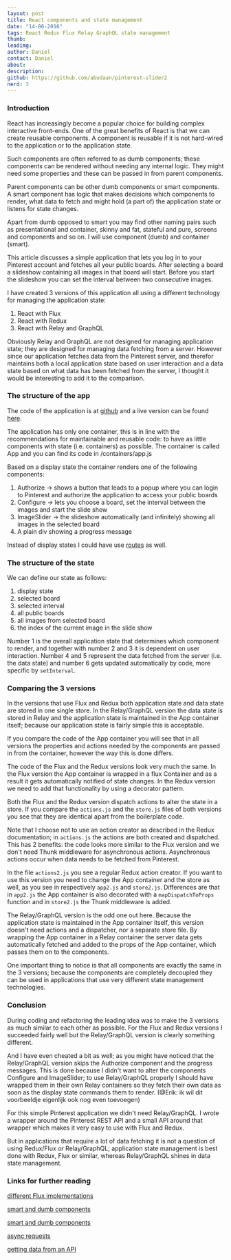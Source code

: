 ```yaml
---
layout: post
title: React components and state management
date: "14-06-2016"
tags: React Redux Flux Relay GraphQL state management
thumb:
leadimg:
author: Daniel
contact: Daniel
about:
description:
github: https://github.com/abudaan/pinterest-slider2
nerd: 3
---
```




### Introduction

React has increasingly become a popular choice for building complex interactive front-ends. One of the great benefits of React is that we can create reusable components. A component is reusable if it is not hard-wired to the application or to the application state.

Such components are often referred to as dumb components; these components can be rendered without needing any internal logic. They might need some properties and these can be passed in from parent components.

Parent components can be other dumb components or smart components. A smart component has logic that makes decisions which components to render, what data to fetch and might hold (a part of) the application state or listens for state changes.

Apart from dumb opposed to smart you may find other naming pairs such as presentational and container, skinny and fat, stateful and pure, screens and components and so on. I will use component (dumb) and container (smart).

This article discusses a simple application that lets you log in to your Pinterest account and fetches all your public boards. After selecting a board a slideshow containing all images in that board will start. Before you start the slideshow you can set the interval between two consecutive images.


I have created 3 versions of this application all using a different technology for managing the application state:

1. React with Flux
2. React with Redux
3. React with Relay and GraphQL

Obviously Relay and GraphQL are not designed for managing application state; they are designed for managing data fetching from a server. However since our application fetches data from the Pinterest server, and therefor maintains both a local application state based on user interaction and a data state based on what data has been fetched from the server, I thought it would be interesting to add it to the comparison.



### The structure of the app

The code of the application is at [github](https://github.com/tweedegolf/pinterest-slider) and a live version can be found [here](https://abumarkub.net/pinterest-slider/).

The application has only one container, this is in line with the recommendations for maintainable and reusable code: to have as little components with state (i.e. containers) as possible. The container is called App and you can find its code in /containers/app.js

Based on a display state the container renders one of the following components:

1. Authorize &rarr; shows a button that leads to a popup where you can login to Pinterest and authorize the application to access your public boards
2. Configure &rarr; lets you choose a board, set the interval between the images and start the slide show
3. ImageSlider &rarr; the slideshow automatically (and infinitely) showing all images in the selected board
4. A plain div showing a progress message

Instead of display states I could have use [routes](https://github.com/reactjs/react-router) as well.


### The structure of the state

We can define our state as follows:

1. display state
2. selected board
3. selected interval
4. all public boards
5. all images from selected board
6. the index of the current image in the slide show

Number 1 is the overall application state that determines which component to render, and together with number 2 and 3 it is dependent on user interaction. Number 4 and 5 represent the data fetched from the server (i.e. the data state) and number 6 gets updated automatically by code, more specific by `setInterval`.


### Comparing the 3 versions

In the versions that use Flux and Redux both application state and data state are stored in one single store. In the Relay/GraphQL version the data state is stored in Relay and the application state is maintained in the App container itself; because our application state is fairly simple this is acceptable.

If you compare the code of the App container you will see that in all versions the properties and actions needed by the components are passed in from the container, however the way this is done differs.

The code of the Flux and the Redux versions look very much the same. In the Flux version the App container is wrapped in a flux Container and as a result it gets automatically notified of state changes. In the Redux version we need to add that functionality by using a decorator pattern.

Both the Flux and the Redux version dispatch actions to alter the state in a store. If you compare the `actions.js` and the `store.js` files of both versions you see that they are identical apart from the boilerplate code.

Note that I choose not to use an action creator as described in the Redux documentation; in `actions.js` the actions are both created and dispatched. This has 2 benefits: the code looks more similar to the Flux version and we don't need Thunk middleware for asynchronous actions. Asynchronous actions occur when data needs to be fetched from Pinterest.

In the file `actions2.js` you see a regular Redux action creator. If you want to use this version you need to change the App container and the store as well, as you see in respectively `app2.js` and `store2.js`. Differences are that in `app2.js` the App container is also decorated with a `mapDispatchToProps` function and in `store2.js` the Thunk middleware is added.

The Relay/GraphQL version is the odd one out here. Because the application state is maintained in the App container itself, this version doesn't need actions and a dispatcher, nor a separate store file. By wrapping the App container in a Relay container the server data gets automatically fetched and added to the props of the App container, which passes them on to the components.

One important thing to notice is that all components are exactly the same in the 3 versions; because the components are completely decoupled they can be used in applications that use very different state management technologies.


### Conclusion

During coding and refactoring the leading idea was to make the 3 versions as much similar to each other as possible. For the Flux and Redux versions I succeeded fairly well but the Relay/GraphQL version is clearly something different.

And I have even cheated a bit as well; as you might have noticed that the Relay/GraphQL version skips the Authorize component and the progress messages. This is done because I didn't want to alter the components Configure and ImageSlider; to use Relay/GraphQL properly I should have wrapped them in their own Relay containers so they fetch their own data as soon as the display state commands them to render. (@Erik: ik wil dit voorbeeldje eigenlijk ook nog even toevoegen)

For this simple Pinterest application we didn't need Relay/GraphQL. I wrote a wrapper around the Pinterest REST API and a small API around that wrapper which makes it very easy to use with Flux and Redux.

But in applications that require a lot of data fetching it is not a question of using Redux/Flux *or* Relay/GraphQL; application state management is best done with Redux, Flux or similar, whereas Relay/GraphQL shines in data state management.



### Links for further reading

[different Flux implementations](http://jamesknelson.com/which-flux-implementation-should-i-use-with-react/)

[smart and dumb components](https://medium.com/@dan_abramov/smart-and-dumb-components-7ca2f9a7c7d0#.5zv6s0dag)

[smart and dumb components](http://jaketrent.com/post/smart-dumb-components-react/)

[async requests](http://www.code-experience.com/async-requests-with-react-js-and-flux-revisited/)

[getting data from an API](https://medium.com/@tribou/flux-getting-data-from-an-api-b73b6478c015#.164yw4ysk)
